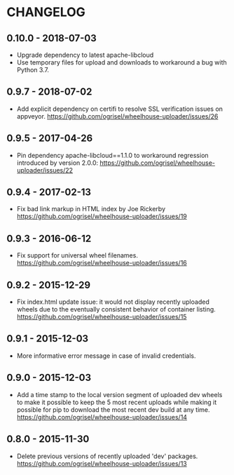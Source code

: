 # CHANGELOG

## 0.10.0 - 2018-07-03

  - Upgrade dependency to latest apache-libcloud
  - Use temporary files for upload and downloads to workaround
    a bug with Python 3.7.

## 0.9.7 - 2018-07-02

  - Add explicit dependency on certifi to resolve SSL
    verification issues on appveyor.
    https://github.com/ogrisel/wheelhouse-uploader/issues/26

## 0.9.5 - 2017-04-26

  - Pin dependency apache-libcloud==1.1.0 to workaround
    regression introduced by version 2.0.0:
    https://github.com/ogrisel/wheelhouse-uploader/issues/22

## 0.9.4 - 2017-02-13

  - Fix bad link markup in HTML index by Joe Rickerby
    https://github.com/ogrisel/wheelhouse-uploader/issues/19

## 0.9.3 - 2016-06-12

  - Fix support for universal wheel filenames.
    https://github.com/ogrisel/wheelhouse-uploader/issues/16

## 0.9.2 - 2015-12-29

  - Fix index.html update issue: it would not display recently
    uploaded wheels due to the eventually consistent behavior of
    container listing.
    https://github.com/ogrisel/wheelhouse-uploader/issues/15

## 0.9.1 - 2015-12-03

  - More informative error message in case of invalid credentials.

## 0.9.0 - 2015-12-03

  - Add a time stamp to the local version segment of uploaded dev
    wheels to make it possible to keep the 5 most recent uploads
    while making it possible for pip to download the most recent
    dev build at any time.
    https://github.com/ogrisel/wheelhouse-uploader/issues/14

## 0.8.0 - 2015-11-30

  - Delete previous versions of recently uploaded 'dev' packages.
    https://github.com/ogrisel/wheelhouse-uploader/issues/13
